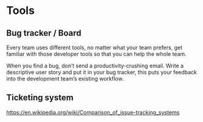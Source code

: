 
# Tools

## Bug tracker / Board

Every team uses different tools, no matter what your team prefers, get familiar with those developer tools so that you can help the whole team.

When you find a bug, don’t send a productivity-crushing email. Write a descriptive user story and put it in your bug tracker, this puts your feedback into the development team’s existing workflow.

## Ticketing system

https://en.wikipedia.org/wiki/Comparison_of_issue-tracking_systems